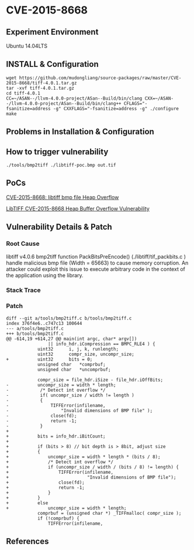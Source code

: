 # CVE-2015-8668

## Experiment Environment

Ubuntu 14.04LTS

## INSTALL & Configuration

```
wget https://github.com/mudongliang/source-packages/raw/master/CVE-2015-8668/tiff-4.0.1.tar.gz
tar -xvf tiff-4.0.1.tar.gz
cd tiff-4.0.1
CC=~/ASAN--/llvm-4.0.0-project/ASan--Build/bin/clang CXX=~/ASAN--/llvm-4.0.0-project/ASan--Build/bin/clang++ CFLAGS="-fsanitize=address -g" CXXFLAGS="-fsanitize=address -g" ./configure
make
```

## Problems in Installation & Configuration


## How to trigger vulnerability

```
./tools/bmp2tiff ./libtiff-poc.bmp out.tif
```

## PoCs

[CVE-2015-8668: libtiff bmp file Heap Overflow](http://bugzilla.maptools.org/show_bug.cgi?id=2563)

[LibTIFF CVE-2015-8668 Heap Buffer Overflow Vulnerability](https://www.securityfocus.com/bid/79696/exploit)

## Vulnerability Details & Patch

### Root Cause

libtiff  v4.0.6 bmp2tiff function PackBitsPreEncode()
(./libtiff/tif_packbits.c ) handle malicious bmp file (Width = 
65663) to cause memory corruption. An attacker could exploit this issue to
execute arbitrary code in the context of the 
application using the library.

### Stack Trace

### Patch

```
diff --git a/tools/bmp2tiff.c b/tools/bmp2tiff.c
index 376f4e6..c747c13 100644
--- a/tools/bmp2tiff.c
+++ b/tools/bmp2tiff.c
@@ -614,19 +614,27 @@ main(int argc, char* argv[])
 			    || info_hdr.iCompression == BMPC_RLE4 ) {
 			uint32		i, j, k, runlength;
 			uint32		compr_size, uncompr_size;
+			uint32      bits = 0;
 			unsigned char   *comprbuf;
 			unsigned char   *uncomprbuf;
 
 			compr_size = file_hdr.iSize - file_hdr.iOffBits;
-			uncompr_size = width * length;
-            /* Detect int overflow */
-            if( uncompr_size / width != length )
-            {
-                TIFFError(infilename,
-                    "Invalid dimensions of BMP file" );
-                close(fd);
-                return -1;
-            }
+
+			bits = info_hdr.iBitCount;
+
+			if (bits > 8) // bit depth is > 8bit, adjust size
+			{
+				uncompr_size = width * length * (bits / 8);
+				/* Detect int overflow */
+				if (uncompr_size / width / (bits / 8) != length) {
+					TIFFError(infilename,
+							   "Invalid dimensions of BMP file");
+					close(fd);
+					return -1;
+				}
+			}
+			else
+				uncompr_size = width * length;
 			comprbuf = (unsigned char *) _TIFFmalloc( compr_size );
 			if (!comprbuf) {
 				TIFFError(infilename,
```

## References
